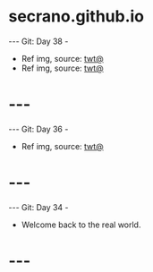 # secrano.github.io

--- Git: Day 38 - 

- Ref img, source: [twt@](https://x.com/DUOJ_ji/status/1810396215059882312/photo/1)
- Ref img, source: [twt@](https://www.youtube.com/watch?v=EBSegrHpreY)

# ---

--- Git: Day 36 - 

- Ref img, source: [twt@](https://x.com/GAx5jx8Lsq4mBIn/status/1810632993444151318)

# ---

--- Git: Day 34 -

- Welcome back to the real world.

# ---
